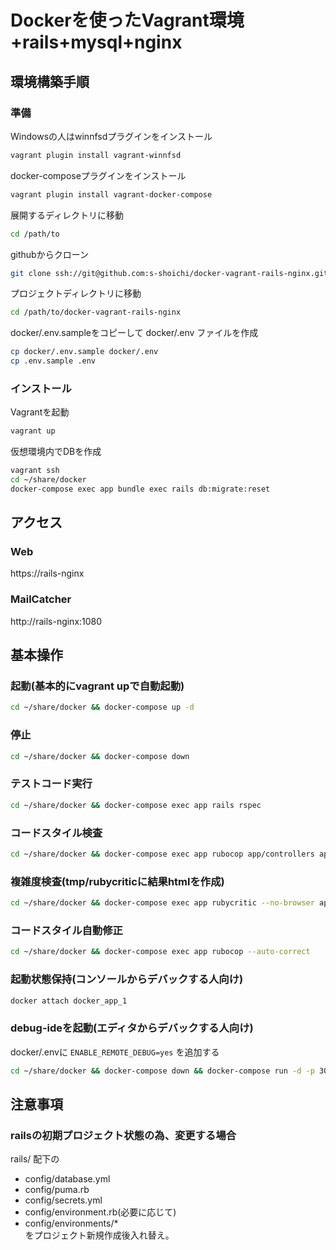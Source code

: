 Dockerを使ったVagrant環境+rails+mysql+nginx
===========

環境構築手順
------------

### 準備
Windowsの人はwinnfsdプラグインをインストール
```bash
vagrant plugin install vagrant-winnfsd
```

docker-composeプラグインをインストール
```bash
vagrant plugin install vagrant-docker-compose
```

展開するディレクトリに移動
```bash
cd /path/to
```

githubからクローン
```bash
git clone ssh://git@github.com:s-shoichi/docker-vagrant-rails-nginx.git
```

プロジェクトディレクトリに移動
```bash
cd /path/to/docker-vagrant-rails-nginx
```

docker/.env.sampleをコピーして docker/.env ファイルを作成
```bash
cp docker/.env.sample docker/.env
cp .env.sample .env
```

### インストール
Vagrantを起動
```bash
vagrant up
```

仮想環境内でDBを作成
```bash
vagrant ssh
cd ~/share/docker
docker-compose exec app bundle exec rails db:migrate:reset
```

アクセス
------------
### Web
https://rails-nginx
### MailCatcher
http://rails-nginx:1080

基本操作
------------

### 起動(基本的にvagrant upで自動起動)
```bash
cd ~/share/docker && docker-compose up -d
```

### 停止
```bash
cd ~/share/docker && docker-compose down
```

### テストコード実行
```bash
cd ~/share/docker && docker-compose exec app rails rspec
```

### コードスタイル検査
```bash
cd ~/share/docker && docker-compose exec app rubocop app/controllers app/models app/helpers
```

### 複雑度検査(tmp/rubycriticに結果htmlを作成)
```bash
cd ~/share/docker && docker-compose exec app rubycritic --no-browser app
```

### コードスタイル自動修正
```bash
cd ~/share/docker && docker-compose exec app rubocop --auto-correct
```

### 起動状態保持(コンソールからデバックする人向け)
```bash
docker attach docker_app_1
```

### debug-ideを起動(エディタからデバックする人向け)
docker/.envに `ENABLE_REMOTE_DEBUG=yes` を追加する
```bash
cd ~/share/docker && docker-compose down && docker-compose run -d -p 3000:3000 -p 1234:1234 -p 26162:26162  app rdebug-ide --host 0.0.0.0 --port 1234 --dispatcher-port 26162 -- bin/rails s -b 0.0.0.0
```

注意事項
------------

### railsの初期プロジェクト状態の為、変更する場合
rails/ 配下の
* config/database.yml  
* config/puma.rb  
* config/secrets.yml  
* config/environment.rb(必要に応じて)  
* config/environments/*  
をプロジェクト新規作成後入れ替え。
